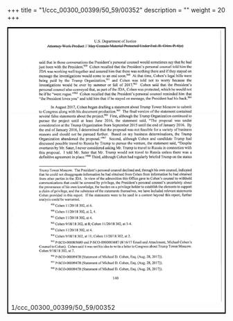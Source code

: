 +++
title = "1/ccc_00300_00399/50_59/00352"
description = ""
weight = 20
+++

<table style="border:2px solid black;max-width:800px;max-height:800px;" 
><tr><td>
<img class="center-fit-jpg"
src="/jpg_/jpg_mueller_report_searchable_352.jpg">
1/ccc_00300_00399/50_59/00352
</img></td></tr></table>
